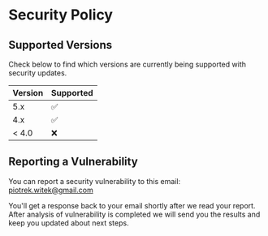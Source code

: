 # Security Policy

## Supported Versions

Check below to find which versions are currently being supported with security updates.

| Version | Supported          |
| ------- | ------------------ |
| 5.x     | :white_check_mark: |
| 4.x     | :white_check_mark: |
| < 4.0   | :x: |

## Reporting a Vulnerability

You can report a security vulnerability to this email: piotrek.witek@gmail.com

You'll get a response back to your email shortly after we read your report.
After analysis of vulnerability is completed we will send you the results and 
keep you updated about next steps.
